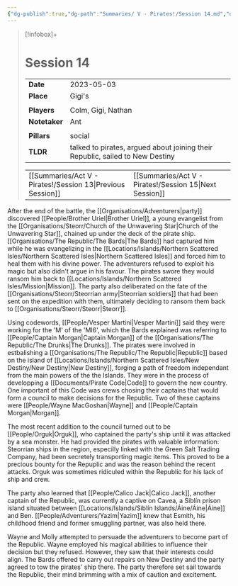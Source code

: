 ```yaml
---
{"dg-publish":true,"dg-path":"Summaries/ V - Pirates!/Session 14.md","dg-permalink":"summaries/14","permalink":"/summaries/14/","tags":["session"]}
---
```


> [!infobox]+
> # Session 14
> 
> | | |
> | --- | --- |
> | **Date** | 2023-05-03 |
> | **Place** | Gigi's |
> | | | 
> | **Players** | Colm, Gigi, Nathan |
> | **Notetaker** | Ant |
> | | |
> | **Pillars** | social |
> | **TLDR** | talked to pirates, argued about joining their Republic, sailed to New Destiny |
>
> | | |
> | --- | --- |
> | [[Summaries/Act V - Pirates!/Session 13\|Previous Session]] | [[Summaries/Act V - Pirates!/Session 15\|Next Session]] |

After the end of the battle, the [[Organisations/Adventurers\|party]] discovered [[People/Brother Uriel\|Brother Uriel]], a young evangelist from the [[Organisations/Steorr/Church of the Unwavering Star\|Church of the Unwavering Star]], chained up under the deck of the pirate ship. [[Organisations/The Republic/The Bards\|The Bards]] had captured him while he was evangelizing in the [[Locations/Islands/Northern Scattered Isles/Northern Scattered Isles\|Northern Scattered Isles]] and forced him to heal them with his divine power. The adventurers refused to exploit his magic but also didn't argue in his favour. The pirates swore they would ransom him back to [[Locations/Islands/Northern Scattered Isles/Mission\|Mission]]. The party also deliberated on the fate of the [[Organisations/Steorr/Steorrian army\|Steorrian soldiers]] that had been sent on the expedition with them, ultimately deciding to ransom them back to [[Organisations/Steorr/Steorr\|Steorr]].

Using codewords, [[People/Vesper Martini\|Vesper Martini]] said they were working for the 'M' of the 'MI6', which the Bards explained was referring to [[People/Captain Morgan\|Captain Morgan]] of the [[Organisations/The Republic/The Drunks\|The Drunks]]. The pirates were involved in estbalishing a [[Organisations/The Republic/The Republic\|Republic]] based on the island of [[Locations/Islands/Northern Scattered Isles/New Destiny/New Destiny\|New Destiny]], forging a path of freedom independant from the main powers of the the Islands. They were in the process of developping a [[Documents/Pirate Code\|Code]] to govern the new country. One important of this Code was crews chosing their captains that would form a council to make decisions for the Republic. Two of these captains were [[People/Wayne MacGoshan\|Wayne]] and [[People/Captain Morgan\|Morgan]].

The most recent addition to the council turned out to be [[People/Orguk\|Orguk]], who captained the party's ship until it was attacked by a sea monster. He had provided the pirates with valuable information: Steorrian ships in the region, especilly linked with the Green Salt Trading Company, had been secretely transporting magic items. This proved to be a precious bounty for the Repuplic and was the reason behind the recent attacks. Orguk was sometimes ridiculed within the Republic for his lack of ship and crew.

The party also learned that [[People/Calico Jack\|Calico Jack]], another captain of the Republic, was currently a captive on Cavea, a Siblín prison island situated between [[Locations/Islands/Siblín Islands/Áine/Áine\|Áine]] and Ben. [[People/Adventurers/Yazim\|Yazim]] knew that Esmith, his childhood friend and former smuggling partner, was also held there.

Wayne and Molly attempted to persuade the adventurers to become part of the Republic. Wayne employed his magical abilities to influence their decision but they refused. However, they saw that their interests could align. The Bards offered to carry out repairs on New Destiny and the party agreed to tow the pirates' ship there. The party therefore set sail towards the Republic, their mind brimming with a mix of caution and excitement.

